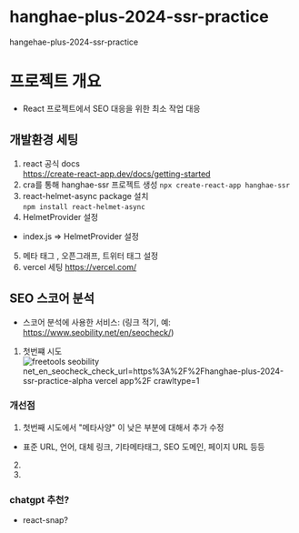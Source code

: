 # hanghae-plus-2024-ssr-practice

hangehae-plus-2024-ssr-practice

# 프로젝트 개요

- React 프로젝트에서 SEO 대응을 위한 최소 작업 대응

## 개발환경 세팅

1. react 공식 docs  
   <https://create-react-app.dev/docs/getting-started>
2. cra를 통해 hanghae-ssr 프로젝트 생성
   `npx create-react-app hanghae-ssr`
3. react-helmet-async package 설치  
   `npm install react-helmet-async`
4. HelmetProvider 설정

- index.js => HelmetProvider 설정

5. 메타 태그 , 오픈그래프, 트위터 태그 설정
6. vercel 세팅
   <https://vercel.com/>

## SEO 스코어 분석

- 스코어 분석에 사용한 서비스: (링크 적기, 예: https://www.seobility.net/en/seocheck/)

1. 첫번쨰 시도
   ![freetools seobility net_en_seocheck_check_url=https%3A%2F%2Fhanghae-plus-2024-ssr-practice-alpha vercel app%2F crawltype=1](https://github.com/zz-yoon/hanghae-plus-2024-ssr-practice/assets/163786617/b108673e-294f-47a7-a688-998836f77d04)

### 개선점

1. 첫번째 시도에서 "메타사양" 이 낮은 부분에 대해서 추가 수정

- 표준 URL, 언어, 대체 링크, 기타메타태그, SEO 도메인, 페이지 URL 등등

2.

3.

### chatgpt 추천?

- react-snap?
